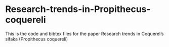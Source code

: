 # Research-trends-in-Propithecus-coquereli
This is the code and bibtex files for the paper Research trends in  Coquerel’s sifaka (Propithecus coquereli)

